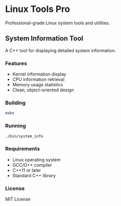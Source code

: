 # Linux Tools Pro

Professional-grade Linux system tools and utilities.

## System Information Tool

A C++ tool for displaying detailed system information.

### Features
- Kernel information display
- CPU information retrieval
- Memory usage statistics
- Clean, object-oriented design

### Building

```bash
make
```

### Running

```bash
./bin/system_info
```

### Requirements
- Linux operating system
- GCC/G++ compiler
- C++11 or later
- Standard C++ library

### License
MIT License

